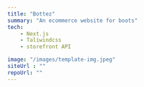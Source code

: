 ```yaml
---
title: "Bottez"
summary: "An ecommerce website for boots"
tech:
    - Next.js
    - Taliwindcss
    - storefront API

image: "/images/template-img.jpeg"
siteUrl : ""
repoUrl: ""
---
```

